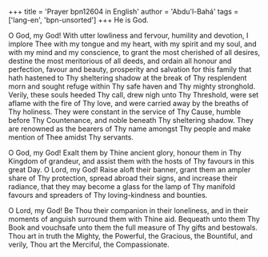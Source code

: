 +++
title = 'Prayer bpn12604 in English'
author = 'Abdu'l-Bahá'
tags = ['lang-en', 'bpn-unsorted']
+++
He is God.

O God, my God!  With utter lowliness and fervour, humility and devotion, I implore Thee with my tongue and my heart, with my spirit and my soul, and with my mind and my conscience, to grant the most cherished of all desires, destine the most meritorious of all deeds, and ordain all honour and perfection, favour and beauty, prosperity and salvation for this family that hath hastened to Thy sheltering shadow at the break of Thy resplendent morn and sought refuge within Thy safe haven and Thy mighty stronghold.  Verily, these souls heeded Thy call, drew nigh unto Thy Threshold, were set aflame with the fire of Thy love, and were carried away by the breaths of Thy holiness.  They were constant in the service of Thy Cause, humble before Thy Countenance, and noble beneath Thy sheltering shadow.  They are renowned as the bearers of Thy name amongst Thy people and make mention of Thee amidst Thy servants.

O God, my God!  Exalt them by Thine ancient glory, honour them in Thy Kingdom of grandeur, and assist them with the hosts of Thy favours in this great Day.  O Lord, my God!  Raise aloft their banner, grant them an ampler share of Thy protection, spread abroad their signs, and increase their radiance, that they may become a glass for the lamp of Thy manifold favours and spreaders of Thy loving-kindness and bounties.

O Lord, my God!  Be Thou their companion in their loneliness, and in their moments of anguish surround them with Thine aid.  Bequeath unto them Thy Book and vouchsafe unto them the full measure of Thy gifts and bestowals.  Thou art in truth the Mighty, the Powerful, the Gracious, the Bountiful, and verily, Thou art the Merciful, the Compassionate.
